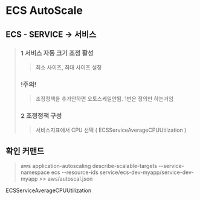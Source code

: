 # ECS AutoScale


## ECS - SERVICE -> 서비스 
> ### 1 서비스 자동 크기 조정 활성
>>  최소 사이즈, 최대 사이즈 설정
> ### !주의!
>> 조정정책을 추가안하면 오토스케일안됨.  1번은 정의만 하는거임
> ### 2 조정정책 구성
>> 서비스지표에서 CPU 선택 ( ECSServiceAverageCPUUtilzation ) 

## 확인 커맨드 
>   aws application-autoscaling describe-scalable-targets --service-namespace ecs --resource-ids service/ecs-dev-myapp/service-dev-myapp >> aws/autoscal.json



ECSServiceAverageCPUUtilization
